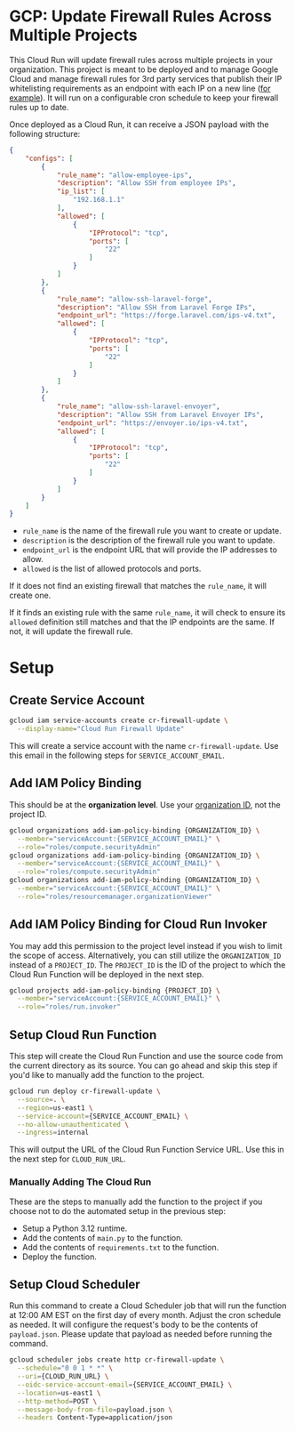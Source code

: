 # GCP: Update Firewall Rules Across Multiple Projects

This Cloud Run will update firewall rules across multiple projects in your organization. This project is meant to be deployed and to manage Google Cloud and manage firewall rules for 3rd party services that publish their IP whitelisting requirements as an endpoint with each IP on a new line ([for example](https://envoyer.io/ips-v4.txt)). It will run on a configurable cron schedule to keep your firewall rules up to date.

Once deployed as a Cloud Run, it can receive a JSON payload with the following structure:

```json
{
    "configs": [
        {
            "rule_name": "allow-employee-ips",
            "description": "Allow SSH from employee IPs",
            "ip_list": [
                "192.168.1.1"
            ],
            "allowed": [
                {
                    "IPProtocol": "tcp",
                    "ports": [
                        "22"
                    ]
                }
            ]
        },
        {
            "rule_name": "allow-ssh-laravel-forge",
            "description": "Allow SSH from Laravel Forge IPs",
            "endpoint_url": "https://forge.laravel.com/ips-v4.txt",
            "allowed": [
                {
                    "IPProtocol": "tcp",
                    "ports": [
                        "22"
                    ]
                }
            ]
        },
        {
            "rule_name": "allow-ssh-laravel-envoyer",
            "description": "Allow SSH from Laravel Envoyer IPs",
            "endpoint_url": "https://envoyer.io/ips-v4.txt",
            "allowed": [
                {
                    "IPProtocol": "tcp",
                    "ports": [
                        "22"
                    ]
                }
            ]
        }
    ]
}
```

- `rule_name` is the name of the firewall rule you want to create or update.
- `description` is the description of the firewall rule you want to update.
- `endpoint_url` is the endpoint URL that will provide the IP addresses to allow.
- `allowed` is the list of allowed protocols and ports.

If it does not find an existing firewall that matches the `rule_name`, it will create one.

If it finds an existing rule with the same `rule_name`, it will check to ensure its `allowed` definition still matches and that the IP endpoints are the same. If not, it will update the firewall rule.

# Setup

## Create Service Account

```bash
gcloud iam service-accounts create cr-firewall-update \
  --display-name="Cloud Run Firewall Update"
```

This will create a service account with the name `cr-firewall-update`. Use this email in the following steps for `SERVICE_ACCOUNT_EMAIL`.

## Add IAM Policy Binding

This should be at the **organization level**. Use your [organization ID](https://cloud.google.com/resource-manager/docs/creating-managing-organization#retrieving_your_organization_id), not the project ID.

```bash
gcloud organizations add-iam-policy-binding {ORGANIZATION_ID} \
  --member="serviceAccount:{SERVICE_ACCOUNT_EMAIL}" \
  --role="roles/compute.securityAdmin"
gcloud organizations add-iam-policy-binding {ORGANIZATION_ID} \
  --member="serviceAccount:{SERVICE_ACCOUNT_EMAIL}" \
  --role="roles/compute.securityAdmin"
gcloud organizations add-iam-policy-binding {ORGANIZATION_ID} \
  --member="serviceAccount:{SERVICE_ACCOUNT_EMAIL}" \
  --role="roles/resourcemanager.organizationViewer"
```

## Add IAM Policy Binding for Cloud Run Invoker

You may add this permission to the project level instead if you wish to limit the scope of access. Alternatively, you can still utilize the `ORGANIZATION_ID` instead of a `PROJECT_ID`. The `PROJECT_ID` is the ID of the project to which the Cloud Run Function will be deployed in the next step.

```bash
gcloud projects add-iam-policy-binding {PROJECT_ID} \
  --member="serviceAccount:{SERVICE_ACCOUNT_EMAIL}" \
  --role="roles/run.invoker"
```

## Setup Cloud Run Function

This step will create the Cloud Run Function and use the source code from the current directory as its source. You can go ahead and skip this step if you'd like to manually add the function to the project.

```bash
gcloud run deploy cr-firewall-update \
  --source=. \
  --region=us-east1 \
  --service-account={SERVICE_ACCOUNT_EMAIL} \
  --no-allow-unauthenticated \
  --ingress=internal
```

This will output the URL of the Cloud Run Function Service URL. Use this in the next step for `CLOUD_RUN_URL`.

### Manually Adding The Cloud Run

These are the steps to manually add the function to the project if you choose not to do the automated setup in the previous step:

- Setup a Python 3.12 runtime.
- Add the contents of `main.py` to the function.
- Add the contents of `requirements.txt` to the function.
- Deploy the function.

## Setup Cloud Scheduler

Run this command to create a Cloud Scheduler job that will run the function at 12:00 AM EST on the first day of every month. Adjust the cron schedule as needed. It will configure the request's body to be the contents of `payload.json`. Please update that payload as needed before running the command.

```bash
gcloud scheduler jobs create http cr-firewall-update \
  --schedule="0 0 1 * *" \
  --uri={CLOUD_RUN_URL} \
  --oidc-service-account-email={SERVICE_ACCOUNT_EMAIL} \
  --location=us-east1 \
  --http-method=POST \
  --message-body-from-file=payload.json \
  --headers Content-Type=application/json
```
